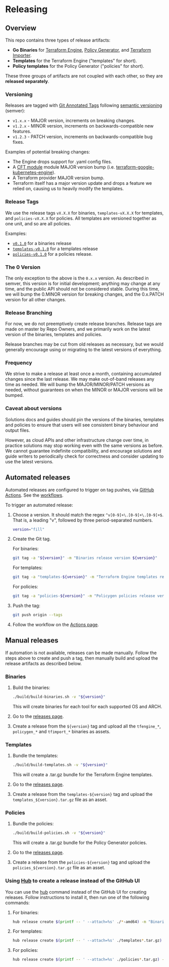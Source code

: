 <!-- markdownlint-configure-file { "MD013": { "line_length": 200 } } -->
# Releasing

## Overview

This repo contains three types of release artifacts:

* **Go Binaries** for [Terraform Engine](./docs/tfengine), [Policy Generator](./docs/policygen), and [Terraform Importer](./docs/tfimport).
* **Templates** for the Terraform Engine ("templates" for short).
* **Policy templates** for the Policy Generator ("policies" for short).

These three groups of artifacts are not coupled with each other, so they are **released separately**.

### Versioning

Releases are tagged with [Git Annotated Tags](https://git-scm.com/book/en/v2/Git-Basics-Tagging) following [semantic
versioning](https://semver.org/) (semver):

* `v1.x.x` - MAJOR version, increments on breaking changes.
* `v1.2.x` - MINOR version, increments on backwards-compatible new features.
* `v1.2.3` - PATCH version, increments on backwards-compatible bug fixes.

Examples of potential breaking changes:

* The Engine drops support for .yaml config files.
* A [CFT module](https://cloud.google.com/foundation-toolkit) module MAJOR version bump
  (i.e. [terraform-google-kubernetes-engine](https://github.com/terraform-google-modules/terraform-google-kubernetes-engine)).
* A Terraform provider MAJOR version bump.
* Terraform itself has a major version update and drops a feature we relied on, causing us to heavily modify the templates.

### Release Tags

We use the release tags `vX.X.X` for binaries, `templates-vX.X.X` for templates, and `policies-vX.X.X` for policies.
All templates are versioned together as one unit, and so are all policies.

Examples:

* [`v0.1.0`](https://github.com/GoogleCloudPlatform/healthcare-data-protection-suite/releases/tag/v0.1.0)
  for a binaries release
* [`templates-v0.1.0`](https://github.com/GoogleCloudPlatform/healthcare-data-protection-suite/releases/tag/templates-v0.1.0)
  for a templates release
* [`policies-v0.1.0`](https://github.com/GoogleCloudPlatform/healthcare-data-protection-suite/releases/tag/policies-v0.1.0)
  for a policies release.

### The 0 Version

The only exception to the above is the `0.x.x` version. As described in semver, this version is for initial development;
anything may change at any time, and the public API should not be considered stable. During this time, we will bump
the 0.MINOR version for breaking changes, and the 0.x.PATCH version for all other changes.

### Release Branching

For now, we do not preemptively create release branches. Release tags are made on master by Repo Owners, and we
primarily work on the latest version of the binaries, templates and policies.

Release branches may be cut from old releases as necessary, but we would generally encourage using or migrating to the
latest versions of everything.

### Frequency

We strive to make a release at least once a month, containing accumulated changes since the last release. We may make
out-of-band releases any time as needed. We will bump the MAJOR/MINOR/PATCH versions as needed, without guarantees on
when the MINOR or MAJOR versions will be bumped.

### Caveat about versions

Solutions docs and guides should pin the versions of the binaries, templates and policies to ensure that users will see
consistent binary behaviour and output files.

However, as cloud APIs and other infrastructure change over time, in practice solutions may stop working even with the
same versions as before. We cannot guarantee indefinite compatibility, and encourage solutions and guide writers to
periodically check for correctness and consider updating to use the latest versions.

## Automated releases

Automated releases are configured to trigger on tag pushes, via
[GitHub Actions](https://github.com/features/actions). See the [workflows](./.github/workflows).

To trigger an automated release:

1. Choose a version. It should match the regex `^v[0-9]+\.[0-9]+\.[0-9]+$`.
   That is, a leading "v", followed by three period-separated numbers.

   ```bash
   version="fill"
   ```

1. Create the Git tag.

   For binaries:

   ```bash
   git tag -a "${version}" -m "Binaries release version ${version}"
   ```

   For templates:

   ```bash
   git tag -a "templates-${version}" -m "Terraform Engine templates release version ${version}"
   ```

   For policies:

   ```bash
   git tag -a "policies-${version}" -m "Policygen policies release version ${version}"
   ```

1. Push the tag:

   ```bash
   git push origin --tags
   ```

1. Follow the workflow on the
   [Actions page](https://github.com/GoogleCloudPlatform/healthcare-data-protection-suite/actions).

## Manual releases

If automation is not available, releases can be made manually. Follow the steps above to create and push a tag,
then manually build and upload the release artifacts as described below.

### Binaries

1. Build the binaries:

   ```bash
   ./build/build-binaries.sh -v "${version}"
   ```

   This will create binaries for each tool for each supported OS and ARCH.

1. Go to the [releases page](https://github.com/GoogleCloudPlatform/healthcare-data-protection-suite/releases/).

1. Create a release from the `${version}` tag and upload all the `tfengine_*`,
   `policygen_*` and `tfimport_*` binaries as assets.

### Templates

1. Bundle the templates:

   ```bash
   ./build/build-templates.sh -v "${version}"
   ```

   This will create a .tar.gz bundle for the Terraform Engine templates.

1. Go to the [releases page](https://github.com/GoogleCloudPlatform/healthcare-data-protection-suite/releases/).

1. Create a release from the `templates-${version}` tag and upload the `templates_${version}.tar.gz` file as an asset.

### Policies

1. Bundle the policies:

   ```bash
   ./build/build-policies.sh -v "${version}"
   ```

   This will create a .tar.gz bundle for the Policy Generator policies.

1. Go to the [releases page](https://github.com/GoogleCloudPlatform/healthcare-data-protection-suite/releases/).

1. Create a release from the `policies-${version}` tag and upload the `policies_${version}.tar.gz` file as an asset.

### Using [Hub](https://github.com/github/hub) to create a release instead of the GitHub UI

You can use the [hub](https://github.com/github/hub) command instead of the GitHub UI for creating releases.
Follow instructions to install it, then run one of the following commands:

1. For binaries:

   ```bash
   hub release create $(printf -- ' --attach=%s' ./*-amd64) -m "Binaries release version ${version}" "${version}"
   ```

1. For templates:

   ```bash
   hub release create $(printf -- ' --attach=%s' ./templates*.tar.gz) -m "Terraform Engine templates release version ${version}" "${version}"
   ```

1. For policies:

   ```bash
   hub release create $(printf -- ' --attach=%s' ./policies*.tar.gz) -m "Policy Generator policies release version ${version}" "${version}"
   ```
